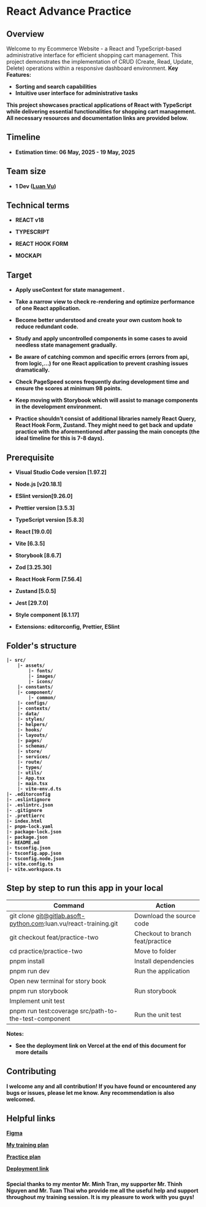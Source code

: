 # React Advance Practice

## Overview

Welcome to my Ecommerce Website - a React and TypeScript-based administrative interface for efficient shopping cart management. This project demonstrates the implementation of CRUD (Create, Read, Update, Delete) operations within a responsive dashboard environment.
<b>Key Features:<b>

- Sorting and search capabilities
- Intuitive user interface for administrative tasks

This project showcases practical applications of React with TypeScript while delivering essential functionalities for shopping cart management. All necessary resources and documentation links are provided below.

## Timeline

- Estimation time: 06 May, 2025 - 19 May, 2025 

## Team size

- 1 Dev ([Luan Vu](luan.vu@asnet.com.vn))

## Technical terms

- REACT v18

- TYPESCRIPT

- REACT HOOK FORM

- MOCKAPI

## Target

- Apply useContext for state management .

- Take a narrow view to check re-rendering and optimize performance of one React application.

- Become better understood and create your own custom hook to reduce redundant code.

- Study and apply uncontrolled components in some cases to avoid needless state management gradually.
 
- Be aware of catching common and specific errors (errors from api, from logic,...) for one React application to prevent crashing issues dramatically.

- Check PageSpeed scores frequently during development time and ensure the scores at minimum 98 points.

- Keep moving with Storybook which will assist to manage components in the development environment.

- Practice shouldn’t consist of additional libraries namely React Query, React Hook Form, Zustand. They might need to get back and update practice with the aforementioned after passing the main concepts (the ideal timeline for this is 7-8 days).

## Prerequisite

- Visual Studio Code version [1.97.2]

- Node.js [v20.18.1]

- ESlint version[9.26.0]

- Prettier version [3.5.3]

- TypeScript version [5.8.3]

- React [19.0.0]

- Vite [6.3.5]

- Storybook [8.6.7]

- Zod [3.25.30]

- React Hook Form [7.56.4]

- Zustand [5.0.5]

- Jest [29.7.0]

- Style component [6.1.17]

- Extensions: editorconfig, Prettier, ESlint

## Folder's structure

```
|- src/
    |- assets/
        |- fonts/
        |- images/
        |- icons/
    |- constants/
    |- component/
        |- common/
    |- configs/
    |- contexts/
    |- data/
    |- styles/
    |- helpers/
    |- hooks/
    |- layouts/
    |- pages/
    |- schemas/
    |- store/
    |- services/
    |- route/
    |- types/
    |- utils/
    |- App.tsx
    |- main.tsx
    |- vite-env.d.ts
|- .editorconfig
|- .eslintignore
|- .eslintrc.json
|- .gitignore
|- .prettierrc
|- index.html
|- pnpm-lock.yaml
|- package-lock.json
|- package.json
|- README.md
|- tsconfig.json
|- tsconfig.app.json
|- tsconfig.node.json
|- vite.config.ts
|- vite.workspace.ts
```

## Step by step to run this app in your local

| Command                                                              | Action                           |
| -------------------------------------------------------------------- | -------------------------------- |
| git clone git@gitlab.asoft-python.com:luan.vu/react-training.git     | Download the source code         |
| git checkout feat/practice-two                                       | Checkout to branch feat/practice |
| cd practice/practice-two                                             | Move to folder                   |
| pnpm install                                                         | Install dependencies             |
| pnpm run dev                                                         | Run the application              |
| Open new terminal for story book                                     |                                  |
| pnpm run storybook                                                   | Run storybook                    |
| Implement unit test                                                  |                                  |
| pnpm run test:coverage src/path-to-the-test-component                | Run the unit test                |                 


<b>Notes:<b>

- See the deployment link on Vercel at the end of this document for more details

## Contributing

I welcome any and all contribution! If you have found or encountered any bugs or issues, please let me know. Any recommendation is also welcomed.

## Helpful links

[Figma](https://www.figma.com/design/0568vJthVllhXAz0V9XpR1/eCommerce---Template---Figma?node-id=2-1713&t=Sit1matEbhZe0B1i-0)

[My training plan](https://docs.google.com/document/d/1Ik4AYABHuI4tjoWYdedQHfjSoxpWGgjkKYRzaobE8Og/edit?tab=t.0#heading=h.ar0k1bmftkqn)

[Practice plan](https://docs.google.com/document/d/1R-yED7FWJEErMRu_o6emU7rXfO1GA6MbOTM58KubMdc/edit?tab=t.0)

[Deployment link](https://react-advance-ruddy.vercel.app/)

###

Special thanks to my mentor Mr. Minh Tran, my supporter Mr. Thinh Nguyen and Mr. Tuan Thai who provide me all the useful help and support throughout my training session. It is my pleasure to work with you guys!
